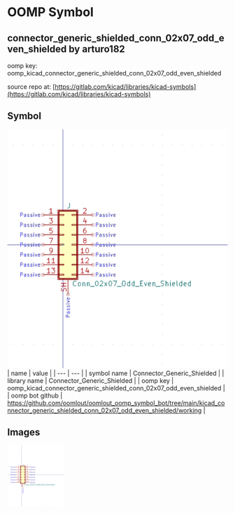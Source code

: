 # OOMP Symbol  
## connector_generic_shielded_conn_02x07_odd_even_shielded  by arturo182  
  
oomp key: oomp_kicad_connector_generic_shielded_conn_02x07_odd_even_shielded  
  
source repo at: [https://gitlab.com/kicad/libraries/kicad-symbols](https://gitlab.com/kicad/libraries/kicad-symbols)  
## Symbol  
  
[![working.png](working_600.png)](working.png)  
| name | value | 
| --- | --- | 
| symbol name | Connector_Generic_Shielded | 
| library name | Connector_Generic_Shielded | 
| oomp key | oomp_kicad_connector_generic_shielded_conn_02x07_odd_even_shielded | 
| oomp bot github | https://github.com/oomlout/oomlout_oomp_symbol_bot/tree/main/kicad_connector_generic_shielded_conn_02x07_odd_even_shielded/working | 
## Images  
  
[![working.png](working_140.png)](working.png)  
